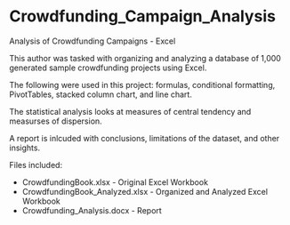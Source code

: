 # Crowdfunding_Campaign_Analysis
Analysis of Crowdfunding Campaigns - Excel

This author was tasked with organizing and analyzing a database of 1,000 generated sample crowdfunding projects using Excel.

The following were used in this project: formulas, conditional formatting, PivotTables, stacked column chart, and line chart.

The statistical analysis looks at measures of central tendency and measurses of dispersion.

A report is inlcuded with conclusions, limitations of the dataset, and other insights.

Files included:
* CrowdfundingBook.xlsx - Original Excel Workbook
* CrowdfundingBook_Analyzed.xlsx - Organized and Analyzed Excel Workbook
* Crowdfunding_Analysis.docx - Report